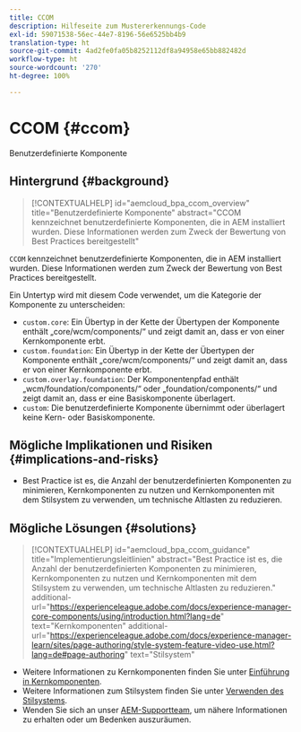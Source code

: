 ```yaml
---
title: CCOM
description: Hilfeseite zum Mustererkennungs-Code
exl-id: 59071538-56ec-44e7-8196-56e6525bb4b9
translation-type: ht
source-git-commit: 4ad2fe0fa05b8252112df8a94958e65bb882482d
workflow-type: ht
source-wordcount: '270'
ht-degree: 100%

---
```


# CCOM {#ccom}

Benutzerdefinierte Komponente

## Hintergrund {#background}

>[!CONTEXTUALHELP]
>id="aemcloud_bpa_ccom_overview"
>title="Benutzerdefinierte Komponente"
>abstract="CCOM kennzeichnet benutzerdefinierte Komponenten, die in AEM installiert wurden. Diese Informationen werden zum Zweck der Bewertung von Best Practices bereitgestellt"

`CCOM` kennzeichnet benutzerdefinierte Komponenten, die in AEM installiert wurden. Diese Informationen werden zum Zweck der Bewertung von Best Practices bereitgestellt.

Ein Untertyp wird mit diesem Code verwendet, um die Kategorie der Komponente zu unterscheiden:

* `custom.core`: Ein Übertyp in der Kette der Übertypen der Komponente enthält „core/wcm/components/“ und zeigt damit an, dass er von einer Kernkomponente erbt.
* `custom.foundation`: Ein Übertyp in der Kette der Übertypen der Komponente enthält „core/wcm/components/“ und zeigt damit an, dass er von einer Kernkomponente erbt.
* `custom.overlay.foundation`: Der Komponentenpfad enthält „wcm/foundation/components/“ oder „foundation/components/“ und zeigt damit an, dass er eine Basiskomponente überlagert.
* `custom`: Die benutzerdefinierte Komponente übernimmt oder überlagert keine Kern- oder Basiskomponente.

## Mögliche Implikationen und Risiken {#implications-and-risks}

* Best Practice ist es, die Anzahl der benutzerdefinierten Komponenten zu minimieren, Kernkomponenten zu nutzen und Kernkomponenten mit dem Stilsystem zu verwenden, um technische Altlasten zu reduzieren.

## Mögliche Lösungen {#solutions}

>[!CONTEXTUALHELP]
>id="aemcloud_bpa_ccom_guidance"
>title="Implementierungsleitlinien"
>abstract="Best Practice ist es, die Anzahl der benutzerdefinierten Komponenten zu minimieren, Kernkomponenten zu nutzen und Kernkomponenten mit dem Stilsystem zu verwenden, um technische Altlasten zu reduzieren."
>additional-url="https://experienceleague.adobe.com/docs/experience-manager-core-components/using/introduction.html?lang=de" text="Kernkomponenten"
>additional-url="https://experienceleague.adobe.com/docs/experience-manager-learn/sites/page-authoring/style-system-feature-video-use.html?lang=de#page-authoring" text="Stilsystem"

* Weitere Informationen zu Kernkomponenten finden Sie unter [Einführung in Kernkomponenten](https://experienceleague.adobe.com/docs/experience-manager-core-components/using/introduction.html?lang=de).
* Weitere Informationen zum Stilsystem finden Sie unter [Verwenden des Stilsystems](https://experienceleague.adobe.com/docs/experience-manager-learn/sites/page-authoring/style-system-feature-video-use.html?lang=de#page-authoring).
* Wenden Sie sich an unser [AEM-Supportteam](https://helpx.adobe.com/de/enterprise/using/support-for-experience-cloud.html), um nähere Informationen zu erhalten oder um Bedenken auszuräumen.
